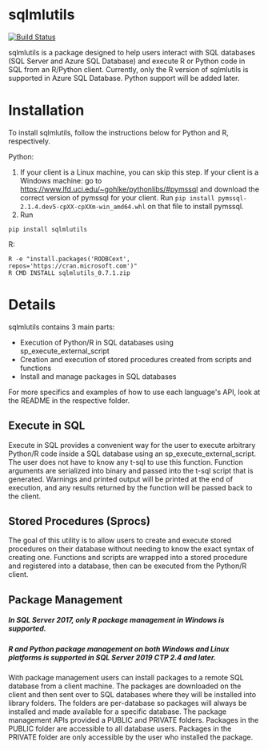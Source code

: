 # sqlmlutils

[![Build Status](https://travis-ci.com/Microsoft/sqlmlutils.svg?branch=master)](https://travis-ci.com/Microsoft/sqlmlutils)

sqlmlutils is a package designed to help users interact with SQL databases (SQL Server and Azure SQL Database) and execute R or Python code in SQL from an R/Python client. 
Currently, only the R version of sqlmlutils is supported in Azure SQL Database. Python support will be added later.

# Installation

To install sqlmlutils, follow the instructions below for Python and R, respectively.

Python:
1. If your client is a Linux machine, you can skip this step. 
If your client is a Windows machine: go to https://www.lfd.uci.edu/~gohlke/pythonlibs/#pymssql and download the correct version of pymssql for your client. Run ```pip install pymssql-2.1.4.dev5-cpXX-cpXXm-win_amd64.whl``` on that file to install pymssql.
2. Run
```
pip install sqlmlutils
```

R:
```
R -e "install.packages('RODBCext', repos='https://cran.microsoft.com')"
R CMD INSTALL sqlmlutils_0.7.1.zip
```

# Details

sqlmlutils contains 3 main parts:
- Execution of Python/R in SQL databases using sp_execute_external_script
- Creation and execution of stored procedures created from scripts and functions
- Install and manage packages in SQL databases

For more specifics and examples of how to use each language's API, look at the README in the respective folder.

## Execute in SQL

Execute in SQL provides a convenient way for the user to execute arbitrary Python/R code inside a SQL database using an sp_execute_external_script. The user does not have to know any t-sql to use this function. Function arguments are serialized into binary and passed into the t-sql script that is generated. Warnings and printed output will be printed at the end of execution, and any results returned by the function will be passed back to the client. 

## Stored Procedures (Sprocs)

The goal of this utility is to allow users to create and execute stored procedures on their database without needing to know the exact syntax of creating one. Functions and scripts are wrapped into a stored procedure and registered into a database, then can be executed from the Python/R client.

## Package Management

##### In SQL Server 2017, only R package management in Windows is supported.
##### R and Python package management on both Windows and Linux platforms is supported in SQL Server 2019 CTP 2.4 and later.

With package management users can install packages to a remote SQL database from a client machine. The packages are downloaded on the client and then sent over to SQL databases where they will be installed into library folders. The folders are per-database so packages will always be installed and made available for a specific database. The package management APIs provided a PUBLIC and PRIVATE folders. Packages in the PUBLIC folder are accessible to all database users. Packages in the PRIVATE folder are only accessible by the user who installed the package.
